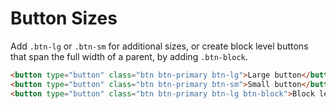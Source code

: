 # Button Sizes

Add `.btn-lg` or `.btn-sm` for additional sizes, or create block level buttons that span the full width of a parent, by adding `.btn-block`.

<!-- STORY -->

```html
<button type="button" class="btn btn-primary btn-lg">Large button</button>
<button type="button" class="btn btn-primary btn-sm">Small button</button>
<button type="button" class="btn btn-primary btn-lg btn-block">Block level button</button>
```